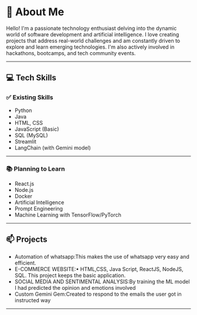 # 👋 About Me

Hello! I'm a passionate technology enthusiast delving into the dynamic world of software development and artificial intelligence. I love creating projects that address real-world challenges and am constantly driven to explore and learn emerging technologies. I'm also actively involved in hackathons, bootcamps, and tech community events.

---

## 💻 Tech Skills

### ✅ Existing Skills

- Python  
- Java  
- HTML, CSS  
- JavaScript (Basic)  
- SQL (MySQL)       
- Streamlit  
- LangChain (with Gemini model)

---

### 📚 Planning to Learn

- React.js  
- Node.js  
- Docker  
- Artificial Intelligence  
- Prompt Engineering  
- Machine Learning with TensorFlow/PyTorch   

---

## 📫 Projects

- Automation of whatsapp:This makes the use of whatsapp very easy and efficient. 
-  E-COMMERCE WEBSITE:•	HTML,CSS, Java Script, ReactJS, NodeJS, SQL.  This project keeps the basic application.
- SOCIAL MEDIA AND SENTIMENTAL ANALYSIS:By training the ML model I had predicted the opinion and emotions involved
- Custom Gemini Gem:Created to respond to the emails the user got in instructed way

---


